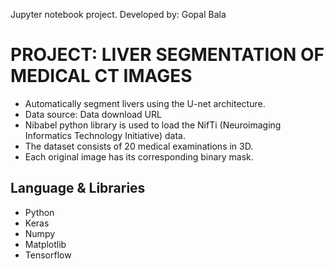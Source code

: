 Jupyter notebook project.
Developed by: Gopal Bala
  
# PROJECT: LIVER SEGMENTATION OF MEDICAL CT IMAGES
* Automatically segment livers using the U-net architecture.
* Data source: Data download URL
* Nibabel python library is used to load the NifTi (Neuroimaging Informatics Technology Initiative) data.
* The dataset consists of 20 medical examinations in 3D.
* Each original image has its corresponding binary mask.

## Language & Libraries

* Python
* Keras
* Numpy
* Matplotlib
* Tensorflow
 
 
